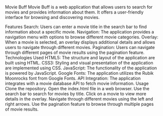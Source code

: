 Movie Buff
Movie Buff is a web application that allows users to search for movies and provides information about them. It offers a user-friendly interface for browsing and discovering movies.

Features
Search: Users can enter a movie title in the search bar to find information about a specific movie.
Navigation: The application provides a navigation menu with options to browse different movie categories.
Overlay: When a movie is selected, an overlay displays additional details and allows users to navigate through different movies.
Pagination: Users can navigate through different pages of movie results using the pagination feature.
Technologies Used
HTML5: The structure and layout of the application are built using HTML.
CSS3: Styling and visual presentation of the application are implemented using CSS.
JavaScript: The functionality of the application is powered by JavaScript.
Google Fonts: The application utilizes the Rubik Moonrocks font from Google Fonts.
API Integration: The application integrates with a movie database API to fetch movie information.
Usage
Clone the repository.
Open the index.html file in a web browser.
Use the search bar to search for movies by title.
Click on a movie to view more details in the overlay.
Navigate through different movies using the left and right arrows.
Use the pagination feature to browse through multiple pages of movie results.